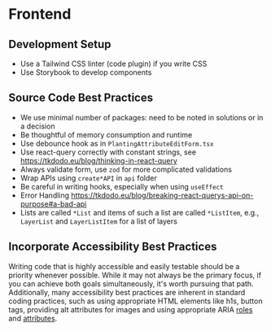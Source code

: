 # Frontend

## Development Setup

- Use a Tailwind CSS linter (code plugin) if you write CSS
- Use Storybook to develop components

## Source Code Best Practices

- We use minimal number of packages: need to be noted in solutions or in a decision
- Be thoughtful of memory consumption and runtime
- Use debounce hook as in `PlantingAttributeEditForm.tsx`
- Use react-query correctly with constant strings, see <https://tkdodo.eu/blog/thinking-in-react-query>
- Always validate form, use `zod` for more complicated validations
- Wrap APIs using `create*API` in `api` folder
- Be careful in writing hooks, especially when using `useEffect`
- Error Handling <https://tkdodo.eu/blog/breaking-react-querys-api-on-purpose#a-bad-api>
- Lists are called `*List` and items of such a list are called `*ListItem`, e.g., `LayerList` and `LayerListItem` for a list of layers

## Incorporate Accessibility Best Practices

Writing code that is highly accessible and easily testable should be a priority whenever possible.
While it may not always be the primary focus, if you can achieve both goals simultaneously, it's worth pursuing that path.
Additionally, many accessibility best practices are inherent in standard coding practices, such as using appropriate HTML elements like h1s, button tags, providing alt attributes for images and using appropriate ARIA [roles](https://www.w3.org/TR/wai-aria-1.2/#roles) and [attributes](https://www.w3.org/TR/wai-aria-1.2/#aria-attributes).
